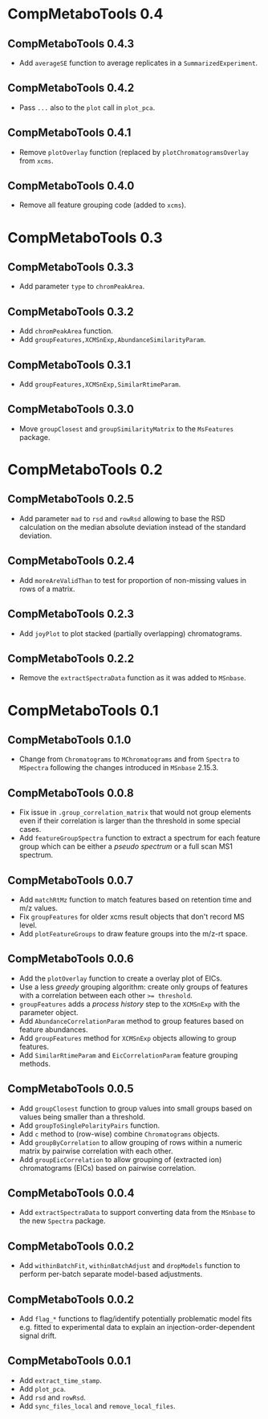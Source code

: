 # CompMetaboTools 0.4

## CompMetaboTools 0.4.3

- Add `averageSE` function to average replicates in a `SummarizedExperiment`.

## CompMetaboTools 0.4.2

- Pass `...` also to the `plot` call in `plot_pca`.

## CompMetaboTools 0.4.1

- Remove `plotOverlay` function (replaced by `plotChromatogramsOverlay` from
  `xcms`.

## CompMetaboTools 0.4.0

- Remove all feature grouping code (added to `xcms`).

# CompMetaboTools 0.3

## CompMetaboTools 0.3.3

- Add parameter `type` to `chromPeakArea`.

## CompMetaboTools 0.3.2

- Add `chromPeakArea` function.
- Add `groupFeatures,XCMSnExp,AbundanceSimilarityParam`.

## CompMetaboTools 0.3.1

- Add `groupFeatures,XCMSnExp,SimilarRtimeParam`.

## CompMetaboTools 0.3.0

- Move `groupClosest` and `groupSimilarityMatrix` to the `MsFeatures` package.


# CompMetaboTools 0.2

## CompMetaboTools 0.2.5

- Add parameter `mad` to `rsd` and `rowRsd` allowing to base the RSD calculation
  on the median absolute deviation instead of the standard deviation.

## CompMetaboTools 0.2.4

- Add `moreAreValidThan` to test for proportion of non-missing values in rows
  of a matrix.

## CompMetaboTools 0.2.3

- Add `joyPlot` to plot stacked (partially overlapping) chromatograms.

## CompMetaboTools 0.2.2

- Remove the `extractSpectraData` function as it was added to `MSnbase`.


# CompMetaboTools 0.1

## CompMetaboTools 0.1.0

- Change from `Chromatograms` to `MChromatograms` and from `Spectra` to
  `MSpectra` following the changes introduced in `MSnbase` 2.15.3.


## CompMetaboTools 0.0.8

- Fix issue in `.group_correlation_matrix` that would not group elements even if
  their correlation is larger than the threshold in some special cases.
- Add `featureGroupSpectra` function to extract a spectrum for each feature
  group which can be either a *pseudo spectrum* or a full scan MS1 spectrum.


## CompMetaboTools 0.0.7

- Add `matchRtMz` function to match features based on retention time and m/z 
  values.
- Fix `groupFeatures` for older xcms result objects that don't record MS level.
- Add `plotFeatureGroups` to draw feature groups into the m/z-rt space.

## CompMetaboTools 0.0.6

- Add the `plotOverlay` function to create a overlay plot of EICs.
- Use a less *greedy* grouping algorithm: create only groups of features with
  a correlation between each other `>= threshold`.
- `groupFeatures` adds a *process history* step to the `XCMSnExp` with the
  parameter object.
- Add `AbundanceCorrelationParam` method to group features based on feature
  abundances.
- Add `groupFeatures` method for `XCMSnExp` objects allowing to group features.
- Add `SimilarRtimeParam` and `EicCorrelationParam` feature grouping methods.

## CompMetaboTools 0.0.5

- Add `groupClosest` function to group values into small groups based on values
  being smaller than a threshold.
- Add `groupToSinglePolarityPairs` function.
- Add `c` method to (row-wise) combine `Chromatograms` objects.
- Add `groupByCorrelation` to allow grouping of rows within a numeric matrix
  by pairwise correlation with each other.
- Add `groupEicCorrelation` to allow grouping of (extracted ion) chromatograms 
  (EICs) based on pairwise correlation.

## CompMetaboTools 0.0.4

- Add `extractSpectraData` to support converting data from the `MSnbase` to the
  new `Spectra` package.

## CompMetaboTools 0.0.2

- Add `withinBatchFit`, `withinBatchAdjust` and `dropModels` function to perform
  per-batch separate model-based adjustments.

## CompMetaboTools 0.0.2

- Add `flag_*` functions to flag/identify potentially problematic model fits
  e.g. fitted to experimental data to explain an injection-order-dependent
  signal drift.

## CompMetaboTools 0.0.1

- Add `extract_time_stamp`.
- Add `plot_pca`.
- Add `rsd` and `rowRsd`.
- Add `sync_files_local` and `remove_local_files`.
